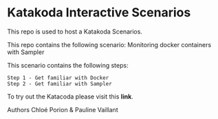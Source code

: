 # Katakoda Interactive Scenarios
This repo is used to host a Katakoda Scenarios.

This repo contains the following scenario:
Monitoring docker containers with Sampler

This scenario contains the following steps:

    Step 1 - Get familiar with Docker
    Step 2 - Get familiar with Sampler

To try out the Katacoda please visit this **link**.

Authors
Chloé Porion & Pauline Vaillant